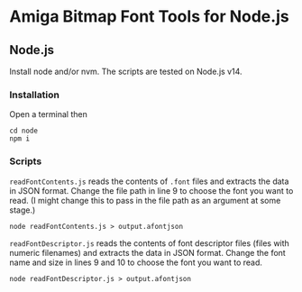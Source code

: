 # Amiga Bitmap Font Tools for Node.js

## Node.js

Install node and/or nvm. The scripts are tested on Node.js v14.

### Installation

Open a terminal then

```
cd node
npm i
```

### Scripts

`readFontContents.js` reads the contents of `.font` files and extracts the data in JSON format. Change the file path in line 9 to choose the font you want to read. (I might change this to pass in the file path as an argument at some stage.)

```
node readFontContents.js > output.afontjson
```

`readFontDescriptor.js` reads the contents of font descriptor files (files with numeric filenames) and extracts the data in JSON format. Change the font name and size in lines 9 and 10 to choose the font you want to read.

```
node readFontDescriptor.js > output.afontjson
```
